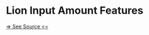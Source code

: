 # Lion Input Amount Features

[=> See Source <=](../../../docs/components/inputs/input-amount/features.md)
